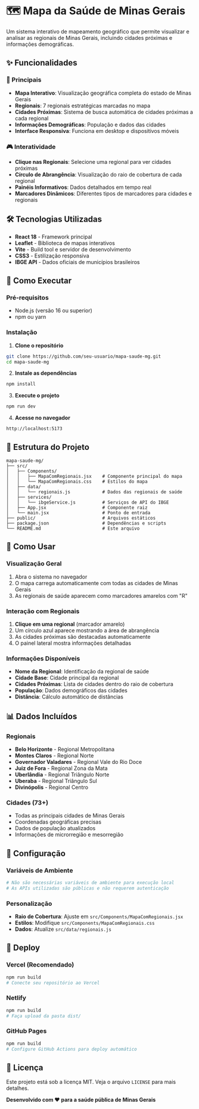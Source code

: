 # 🗺️ Mapa da Saúde de Minas Gerais

Um sistema interativo de mapeamento geográfico que permite visualizar e analisar as regionais de Minas Gerais, incluindo cidades próximas e informações demográficas.

## ✨ Funcionalidades

### 🎯 Principais
- **Mapa Interativo**: Visualização geográfica completa do estado de Minas Gerais
- **Regionais**: 7 regionais estratégicas marcadas no mapa
- **Cidades Próximas**: Sistema de busca automática de cidades próximas a cada regional
- **Informações Demográficas**: População e dados das cidades
- **Interface Responsiva**: Funciona em desktop e dispositivos móveis

### 🎮 Interatividade
- **Clique nas Regionais**: Selecione uma regional para ver cidades próximas
- **Círculo de Abrangência**: Visualização do raio de cobertura de cada regional
- **Painéis Informativos**: Dados detalhados em tempo real
- **Marcadores Dinâmicos**: Diferentes tipos de marcadores para cidades e regionais

## 🛠️ Tecnologias Utilizadas

- **React 18** - Framework principal
- **Leaflet** - Biblioteca de mapas interativos
- **Vite** - Build tool e servidor de desenvolvimento
- **CSS3** - Estilização responsiva
- **IBGE API** - Dados oficiais de municípios brasileiros

## 🚀 Como Executar

### Pré-requisitos
- Node.js (versão 16 ou superior)
- npm ou yarn

### Instalação

1. **Clone o repositório**
```bash
git clone https://github.com/seu-usuario/mapa-saude-mg.git
cd mapa-saude-mg
```

2. **Instale as dependências**
```bash
npm install
```

3. **Execute o projeto**
```bash
npm run dev
```

4. **Acesse no navegador**
```
http://localhost:5173
```

## 📁 Estrutura do Projeto

```
mapa-saude-mg/
├── src/
│   ├── Components/
│   │   ├── MapaComRegionais.jsx    # Componente principal do mapa
│   │   └── MapaComRegionais.css    # Estilos do mapa
│   ├── data/
│   │   └── regionais.js            # Dados das regionais de saúde
│   ├── services/
│   │   └── ibgeService.js          # Serviços de API do IBGE
│   ├── App.jsx                     # Componente raiz
│   └── main.jsx                    # Ponto de entrada
├── public/                         # Arquivos estáticos
├── package.json                    # Dependências e scripts
└── README.md                       # Este arquivo
```

## 🎯 Como Usar

### Visualização Geral
1. Abra o sistema no navegador
2. O mapa carrega automaticamente com todas as cidades de Minas Gerais
3. As regionais de saúde aparecem como marcadores amarelos com "R"

### Interação com Regionais
1. **Clique em uma regional** (marcador amarelo)
2. Um círculo azul aparece mostrando a área de abrangência
3. As cidades próximas são destacadas automaticamente
4. O painel lateral mostra informações detalhadas

### Informações Disponíveis
- **Nome da Regional**: Identificação da regional de saúde
- **Cidade Base**: Cidade principal da regional
- **Cidades Próximas**: Lista de cidades dentro do raio de cobertura
- **População**: Dados demográficos das cidades
- **Distância**: Cálculo automático de distâncias

## 📊 Dados Incluídos

### Regionais
- **Belo Horizonte** - Regional Metropolitana
- **Montes Claros** - Regional Norte
- **Governador Valadares** - Regional Vale do Rio Doce
- **Juiz de Fora** - Regional Zona da Mata
- **Uberlândia** - Regional Triângulo Norte
- **Uberaba** - Regional Triângulo Sul
- **Divinópolis** - Regional Centro

### Cidades (73+)
- Todas as principais cidades de Minas Gerais
- Coordenadas geográficas precisas
- Dados de população atualizados
- Informações de microrregião e mesorregião

## 🔧 Configuração

### Variáveis de Ambiente
```bash
# Não são necessárias variáveis de ambiente para execução local
# As APIs utilizadas são públicas e não requerem autenticação
```

### Personalização
- **Raio de Cobertura**: Ajuste em `src/Components/MapaComRegionais.jsx`
- **Estilos**: Modifique `src/Components/MapaComRegionais.css`
- **Dados**: Atualize `src/data/regionais.js`

## 🚀 Deploy

### Vercel (Recomendado)
```bash
npm run build
# Conecte seu repositório ao Vercel
```

### Netlify
```bash
npm run build
# Faça upload da pasta dist/
```

### GitHub Pages
```bash
npm run build
# Configure GitHub Actions para deploy automático
```

## 📝 Licença

Este projeto está sob a licença MIT. Veja o arquivo `LICENSE` para mais detalhes.

**Desenvolvido com ❤️ para a saúde pública de Minas Gerais**
